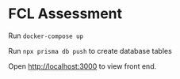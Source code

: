 # FCL Assessment

Run `docker-compose up`

Run `npx prisma db push` to create database tables

Open [http://localhost:3000](http://localhost:3000) to view front end.
